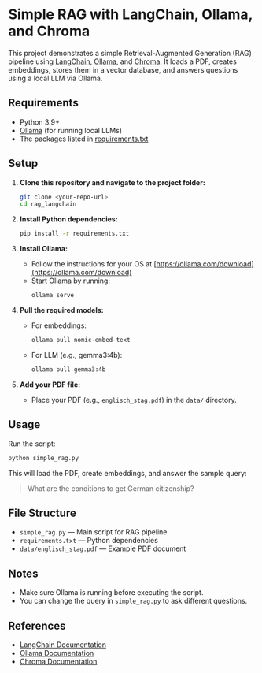 # Simple RAG with LangChain, Ollama, and Chroma

This project demonstrates a simple Retrieval-Augmented Generation (RAG) pipeline using [LangChain](https://python.langchain.com/), [Ollama](https://ollama.com/), and [Chroma](https://www.trychroma.com/). It loads a PDF, creates embeddings, stores them in a vector database, and answers questions using a local LLM via Ollama.

## Requirements

- Python 3.9+
- [Ollama](https://ollama.com/) (for running local LLMs)
- The packages listed in [requirements.txt](requirements.txt)

## Setup

1. **Clone this repository and navigate to the project folder:**

   ```sh
   git clone <your-repo-url>
   cd rag_langchain
   ```

2. **Install Python dependencies:**

   ```sh
   pip install -r requirements.txt
   ```

3. **Install Ollama:**

   - Follow the instructions for your OS at [https://ollama.com/download](https://ollama.com/download)
   - Start Ollama by running:
     ```sh
     ollama serve
     ```

4. **Pull the required models:**

   - For embeddings:
     ```sh
     ollama pull nomic-embed-text
     ```
   - For LLM (e.g., gemma3:4b):
     ```sh
     ollama pull gemma3:4b
     ```

5. **Add your PDF file:**

   - Place your PDF (e.g., `englisch_stag.pdf`) in the `data/` directory.

## Usage

Run the script:

```sh
python simple_rag.py
```

This will load the PDF, create embeddings, and answer the sample query:
> What are the conditions to get German citizenship?

## File Structure

- `simple_rag.py` — Main script for RAG pipeline
- `requirements.txt` — Python dependencies
- `data/englisch_stag.pdf` — Example PDF document

## Notes

- Make sure Ollama is running before executing the script.
- You can change the query in `simple_rag.py` to ask different questions.

## References

- [LangChain Documentation](https://python.langchain.com/)
- [Ollama Documentation](https://ollama.com/docs)
- [Chroma Documentation](https://docs.trychroma.com/)